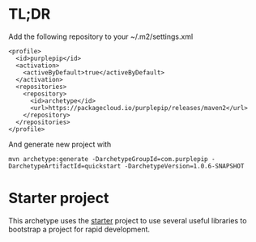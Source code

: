 # TL;DR

Add the following repository to your ~/.m2/settings.xml

    <profile>
      <id>purplepip</id>
      <activation>
        <activeByDefault>true</activeByDefault>
      </activation>
      <repositories>
        <repository>
          <id>archetype</id>
          <url>https://packagecloud.io/purplepip/releases/maven2</url>
        </repository>
      </repositories>
    </profile>
    
And generate new project with

    mvn archetype:generate -DarchetypeGroupId=com.purplepip -DarchetypeArtifactId=quickstart -DarchetypeVersion=1.0.6-SNAPSHOT

# Starter project

This archetype uses the [starter](https://github.com/purplepip/starter) project
to use several useful libraries to bootstrap a project for rapid development.
      